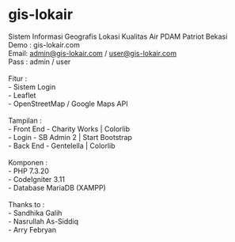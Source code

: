 # gis-lokair
Sistem Informasi Geografis Lokasi Kualitas Air PDAM Patriot Bekasi
<br> Demo : gis-lokair.com
<br> Email: admin@gis-lokair.com / user@gis-lokair.com
<br> Pass : admin / user
<br>
<br>Fitur : 
<br> - Sistem Login
<br> - Leaflet
<br> - OpenStreetMap / Google Maps API
<br>
<br> Tampilan : 
<br> - Front End - Charity Works | Colorlib
<br> - Login - SB Admin 2 | Start Bootstrap
<br> - Back End - Gentelella | Colorlib
<br>
<br>Komponen : 
<br> - PHP 7.3.20
<br> - CodeIgniter 3.11
<br> - Database MariaDB (XAMPP)
<br>
<br>
Thanks to :
<br> - Sandhika Galih
<br> - Nasrullah As-Siddiq
<br> - Arry Febryan

